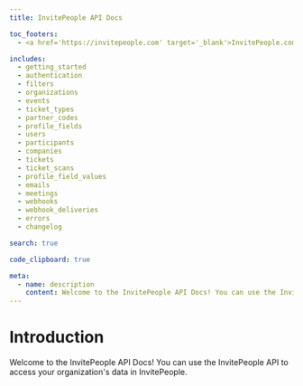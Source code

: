 ```yaml
---
title: InvitePeople API Docs

toc_footers:
  - <a href='https://invitepeople.com' target='_blank'>InvitePeople.com</a>

includes:
  - getting_started
  - authentication
  - filters
  - organizations
  - events
  - ticket_types
  - partner_codes
  - profile_fields
  - users
  - participants
  - companies
  - tickets
  - ticket_scans
  - profile_field_values
  - emails
  - meetings
  - webhooks
  - webhook_deliveries
  - errors
  - changelog

search: true

code_clipboard: true

meta:
  - name: description
    content: Welcome to the InvitePeople API Docs! You can use the InvitePeople API to access your organization's data in InvitePeople.
---
```


# Introduction

Welcome to the InvitePeople API Docs! You can use the InvitePeople API to access your organization's data in InvitePeople.
